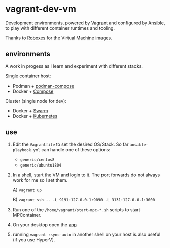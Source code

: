 # vagrant-dev-vm

Development environments, powered by [Vagrant](https://www.vagrantup.com/) and configured by [Ansible](https://www.ansible.com/), to play with different container runtimes and tooling.

Thanks to [Roboxes](https://roboxes.org/) for the Virtual Machine [images](https://app.vagrantup.com/roboxes).

## environments

A work in progess as I learn and experiment with different stacks.

Single container host:

* Podman + [podman-compose](https://github.com/containers/podman-compose)
* Docker + [Compose](https://docs.docker.com/compose/)

Cluster (single node for dev):

* Docker + [Swarm](https://docs.docker.com/engine/swarm/)
* Docker + [Kubernetes](https://kubernetes.io/)

## use

1) Edit the `Vagrantfile` to set the desired OS/Stack. So far `ansible-playbook.yml` can handle one of these options:

   * `generic/centos8`
   * `generic/ubuntu1804`

2) In a shell, start the VM and login to it. The port forwards do not always work for me so I set them.

   A) `vagrant up`

   B) `vagrant ssh -- -L 9191:127.0.0.1:9090 -L 3131:127.0.0.1:3000`

3) Run one of the `/home/vagrant/start-mpc-*.sh` scripts to start MPContainer.

4) On your desktop open the [app](http://localhost:3131/)

5) running `vagrant rsync-auto` in another shell on your host is also useful (if you use HyperV).
